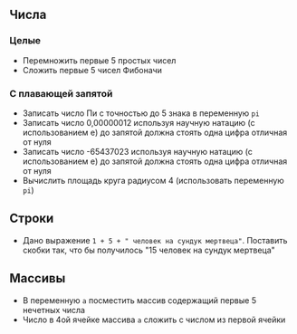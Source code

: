 ## Числа

### Целые
* Перемножить первые 5 простых чисел
* Сложить первые 5 чисел Фибоначи

### С плавающей запятой
* Записать число Пи с точностью до 5 знака в переменную ```pi```
* Записать число 0,00000012 используя научную натацию (с использованием e) до запятой должна стоять одна цифра отличная от нуля
* Записать число -65437023 используя научную натацию (с использованием e) до запятой должна стоять одна цифра отличная от нуля
* Вычислить площадь круга радиусом 4 (использовать переменную ```pi```)

## Строки
* Дано выражение ```1 + 5 + " человек на сундук мертвеца"```. Поставить скобки так, что бы получилось "15 человек на сундук мертвеца"

## Массивы
* В переменную ```a``` посместить массив содержащий первые 5 нечетных числа
* Число в 4ой ячейке массива ```a``` сложить с числом из первой ячейки
